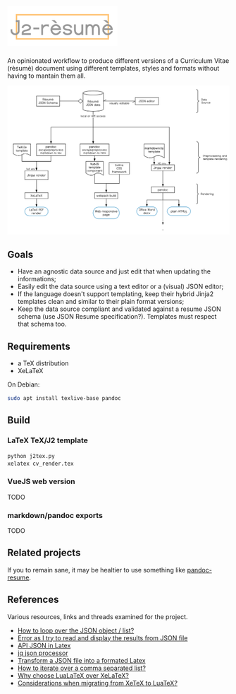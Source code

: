 <h1>
<img src=".meta/name.svg" alt="j2-resume" width="250">
</h1>

An opinionated workflow to produce different versions of a Curriculum Vitae (rèsumè) document using different templates, styles and formats without having to mantain them all.

![Architecture](.meta/flow.svg)

## Goals

- Have an agnostic data source and just edit that when updating the informations;
- Easily edit the data source using a text editor or a (visual) JSON editor;
- If the language doesn't support templating, keep their hybrid Jinja2 templates clean and similar to their plain format versions;
- Keep the data source compliant and validated against a resume JSON schema (use JSON Resume specification?). Templates must respect that schema too.

## Requirements

- a TeX distribution
- XeLaTeX

On Debian:

```bash
sudo apt install texlive-base pandoc
```

## Build

### LaTeX TeX/J2 template

```bash
python j2tex.py
xelatex cv_render.tex
```

### VueJS web version

TODO

### markdown/pandoc exports

TODO


## Related projects

If you to remain sane, it may be healtier to use something like [pandoc-resume](https://github.com/mszep/pandoc_resume).

## References

Various resources, links and threads examined for the project.

- [How to loop over the JSON object / list?](https://tex.stackexchange.com/questions/489417/how-to-loop-over-the-json-object-list)
- [Error as I try to read and display the results from JSON file](https://tex.stackexchange.com/questions/489395/error-as-i-try-to-read-and-display-the-results-from-json-file/489397#489397)
- [API JSON in Latex](https://tex.stackexchange.com/questions/272401/api-json-in-latex)
- [jq json processor](https://stedolan.github.io/jq/manual/)
- [Transform a JSON file into a formated Latex](https://groups.google.com/forum/#!topic/pandoc-discuss/VBHwMj6IVOY)
- [How to iterate over a comma separated list?](https://tex.stackexchange.com/questions/159118/how-to-iterate-over-a-comma-separated-list)
- [Why choose LuaLaTeX over XeLaTeX?](https://tex.stackexchange.com/questions/126206/why-choose-lualatex-over-xelatex)
- [Considerations when migrating from XeTeX to LuaTeX?](https://tex.stackexchange.com/questions/23598/considerations-when-migrating-from-xetex-to-luatex)
